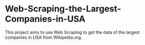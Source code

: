 # Web-Scraping-the-Largest-Companies-in-USA
This project aims to use Web Scraping to get the data of the largest companies in USA from Wikipedia.org.
